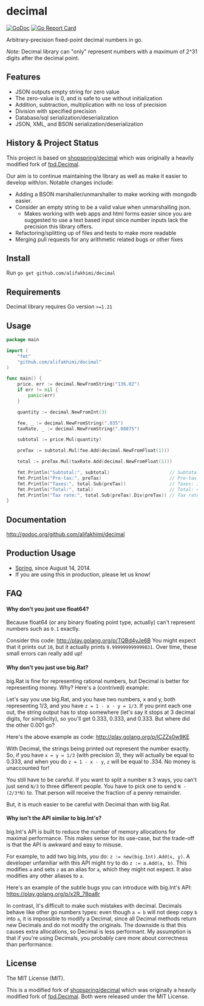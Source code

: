 # decimal

<!-- [![Github Actions](https://github.com/shopspring/decimal/actions/workflows/ci.yml/badge.svg)](https://github.com/shopspring/decimal/actions/workflows/ci.yml) -->

[![GoDoc](https://godoc.org/github.com/alifakhimi/decimal?status.svg)](https://godoc.org/github.com/alifakhimi/decimal)
[![Go Report Card](https://goreportcard.com/badge/github.com/alifakhimi/decimal)](https://goreportcard.com/report/github.com/alifakhimi/decimal)

Arbitrary-precision fixed-point decimal numbers in go.

_Note:_ Decimal library can "only" represent numbers with a maximum of 2^31 digits after the decimal point.

## Features

- JSON outputs empty string for zero value
- The zero-value is 0, and is safe to use without initialization
- Addition, subtraction, multiplication with no loss of precision
- Division with specified precision
- Database/sql serialization/deserialization
- JSON, XML, and BSON serialization/deserialization

## History & Project Status

This project is based on [shopspring/decimal](https://github.com/alifakhimi/decimal) which was originally a heavily modified fork of [fpd.Decimal](https://github.com/oguzbilgic/fpd).

Our aim is to continue maintaining the library as well as make it easier to develop with/on. Notable changes include:

- Adding a BSON marshaller/unmarshaller to make working with mongodb easier.
- Consider an empty string to be a valid value when unmarshalling json.
  - Makes working with web apps and html forms easier since you are suggested to use a text based input since number inputs lack the precision this library offers.
- Refactoring/splitting up of files and tests to make more readable
- Merging pull requests for any arithmetic related bugs or other fixes

## Install

Run `go get github.com/alifakhimi/decimal`

## Requirements

Decimal library requires Go version `>=1.21`

## Usage

```go
package main

import (
	"fmt"
	"github.com/alifakhimi/decimal"
)

func main() {
	price, err := decimal.NewFromString("136.02")
	if err != nil {
		panic(err)
	}

	quantity := decimal.NewFromInt(3)

	fee, _ := decimal.NewFromString(".035")
	taxRate, _ := decimal.NewFromString(".08875")

	subtotal := price.Mul(quantity)

	preTax := subtotal.Mul(fee.Add(decimal.NewFromFloat(1)))

	total := preTax.Mul(taxRate.Add(decimal.NewFromFloat(1)))

	fmt.Println("Subtotal:", subtotal)                      // Subtotal: 408.06
	fmt.Println("Pre-tax:", preTax)                         // Pre-tax: 422.3421
	fmt.Println("Taxes:", total.Sub(preTax))                // Taxes: 37.482861375
	fmt.Println("Total:", total)                            // Total: 459.824961375
	fmt.Println("Tax rate:", total.Sub(preTax).Div(preTax)) // Tax rate: 0.08875
}
```

## Documentation

http://godoc.org/github.com/alifakhimi/decimal

## Production Usage

- [Spring](https://shopspring.com/), since August 14, 2014.
- If you are using this in production, please let us know!

## FAQ

#### Why don't you just use float64?

Because float64 (or any binary floating point type, actually) can't represent
numbers such as `0.1` exactly.

Consider this code: http://play.golang.org/p/TQBd4yJe6B You might expect that
it prints out `10`, but it actually prints `9.999999999999831`. Over time,
these small errors can really add up!

#### Why don't you just use big.Rat?

big.Rat is fine for representing rational numbers, but Decimal is better for
representing money. Why? Here's a (contrived) example:

Let's say you use big.Rat, and you have two numbers, x and y, both
representing 1/3, and you have `z = 1 - x - y = 1/3`. If you print each one
out, the string output has to stop somewhere (let's say it stops at 3 decimal
digits, for simplicity), so you'll get 0.333, 0.333, and 0.333. But where did
the other 0.001 go?

Here's the above example as code: http://play.golang.org/p/lCZZs0w9KE

With Decimal, the strings being printed out represent the number exactly. So,
if you have `x = y = 1/3` (with precision 3), they will actually be equal to
0.333, and when you do `z = 1 - x - y`, `z` will be equal to .334. No money is
unaccounted for!

You still have to be careful. If you want to split a number `N` 3 ways, you
can't just send `N/3` to three different people. You have to pick one to send
`N - (2/3*N)` to. That person will receive the fraction of a penny remainder.

But, it is much easier to be careful with Decimal than with big.Rat.

#### Why isn't the API similar to big.Int's?

big.Int's API is built to reduce the number of memory allocations for maximal
performance. This makes sense for its use-case, but the trade-off is that the
API is awkward and easy to misuse.

For example, to add two big.Ints, you do: `z := new(big.Int).Add(x, y)`. A
developer unfamiliar with this API might try to do `z := a.Add(a, b)`. This
modifies `a` and sets `z` as an alias for `a`, which they might not expect. It
also modifies any other aliases to `a`.

Here's an example of the subtle bugs you can introduce with big.Int's API:
https://play.golang.org/p/x2R_78pa8r

In contrast, it's difficult to make such mistakes with decimal. Decimals
behave like other go numbers types: even though `a = b` will not deep copy
`b` into `a`, it is impossible to modify a Decimal, since all Decimal methods
return new Decimals and do not modify the originals. The downside is that
this causes extra allocations, so Decimal is less performant. My assumption
is that if you're using Decimals, you probably care more about correctness
than performance.

## License

The MIT License (MIT).

This is a modified fork of [shopspring/decimal](https://github.com/alifakhimi/decimal) which was originally a heavily modified fork of [fpd.Decimal](https://github.com/oguzbilgic/fpd). Both were released under the MIT License.
